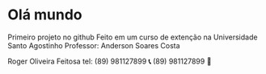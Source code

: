 # Olá mundo
 Primeiro projeto no github
Feito em um curso de extenção na Universidade Santo Agostinho
Professor: Anderson Soares Costa

Roger Oliveira Feitosa
tel: (89) 981127899
**:telephone_receiver:** (89) 981127899
**:wave:**